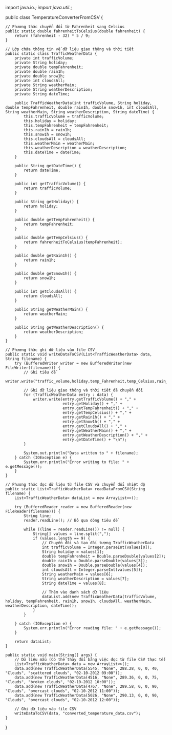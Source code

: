 import java.io.*;
import java.util.*;

public class TemperatureConverterFromCSV {

    // Phương thức chuyển đổi từ Fahrenheit sang Celsius
    public static double fahrenheitToCelsius(double fahrenheit) {
        return (fahrenheit - 32) * 5 / 9;
    }

    // Lớp chứa thông tin về dữ liệu giao thông và thời tiết
    public static class TrafficWeatherData {
        private int trafficVolume;
        private String holiday;
        private double tempFahrenheit;
        private double rain1h;
        private double snow1h;
        private int cloudsAll;
        private String weatherMain;
        private String weatherDescription;
        private String dateTime;

        public TrafficWeatherData(int trafficVolume, String holiday, double tempFahrenheit, double rain1h, double snow1h, int cloudsAll, String weatherMain, String weatherDescription, String dateTime) {
            this.trafficVolume = trafficVolume;
            this.holiday = holiday;
            this.tempFahrenheit = tempFahrenheit;
            this.rain1h = rain1h;
            this.snow1h = snow1h;
            this.cloudsAll = cloudsAll;
            this.weatherMain = weatherMain;
            this.weatherDescription = weatherDescription;
            this.dateTime = dateTime;
        }

        public String getDateTime() {
            return dateTime;
        }

        public int getTrafficVolume() {
            return trafficVolume;
        }

        public String getHoliday() {
            return holiday;
        }

        public double getTempFahrenheit() {
            return tempFahrenheit;
        }

        public double getTempCelsius() {
            return fahrenheitToCelsius(tempFahrenheit);
        }

        public double getRain1h() {
            return rain1h;
        }

        public double getSnow1h() {
            return snow1h;
        }

        public int getCloudsAll() {
            return cloudsAll;
        }

        public String getWeatherMain() {
            return weatherMain;
        }

        public String getWeatherDescription() {
            return weatherDescription;
        }
    }

    // Phương thức ghi dữ liệu vào file CSV
    public static void writeDataToCSV(List<TrafficWeatherData> data, String filename) {
        try (BufferedWriter writer = new BufferedWriter(new FileWriter(filename))) {
            // Ghi tiêu đề
            writer.write("traffic_volume,holiday,temp_Fahrenheit,temp_Celsius,rain_1h,snow_1h,clouds_all,weather_main,weather_description,date_time\n");

            // Ghi dữ liệu giao thông và thời tiết đã chuyển đổi
            for (TrafficWeatherData entry : data) {
                writer.write(entry.getTrafficVolume() + "," +
                             entry.getHoliday() + "," +
                             entry.getTempFahrenheit() + "," +
                             entry.getTempCelsius() + "," +
                             entry.getRain1h() + "," +
                             entry.getSnow1h() + "," +
                             entry.getCloudsAll() + "," +
                             entry.getWeatherMain() + "," +
                             entry.getWeatherDescription() + "," +
                             entry.getDateTime() + "\n");
            }

            System.out.println("Data written to " + filename);
        } catch (IOException e) {
            System.err.println("Error writing to file: " + e.getMessage());
        }
    }

    // Phương thức đọc dữ liệu từ file CSV và chuyển đổi nhiệt độ
    public static List<TrafficWeatherData> readDataFromCSV(String filename) {
        List<TrafficWeatherData> dataList = new ArrayList<>();

        try (BufferedReader reader = new BufferedReader(new FileReader(filename))) {
            String line;
            reader.readLine(); // Bỏ qua dòng tiêu đề

            while ((line = reader.readLine()) != null) {
                String[] values = line.split(",");
                if (values.length == 9) {
                    // Chuyển đổi và tạo đối tượng TrafficWeatherData
                    int trafficVolume = Integer.parseInt(values[0]);
                    String holiday = values[1];
                    double tempFahrenheit = Double.parseDouble(values[2]);
                    double rain1h = Double.parseDouble(values[3]);
                    double snow1h = Double.parseDouble(values[4]);
                    int cloudsAll = Integer.parseInt(values[5]);
                    String weatherMain = values[6];
                    String weatherDescription = values[7];
                    String dateTime = values[8];

                    // Thêm vào danh sách dữ liệu
                    dataList.add(new TrafficWeatherData(trafficVolume, holiday, tempFahrenheit, rain1h, snow1h, cloudsAll, weatherMain, weatherDescription, dateTime));
                }
            }

        } catch (IOException e) {
            System.err.println("Error reading file: " + e.getMessage());
        }

        return dataList;
    }

    public static void main(String[] args) {
        // Dữ liệu mẫu (Có thể thay đổi bằng việc đọc từ file CSV thực tế)
        List<TrafficWeatherData> data = new ArrayList<>();
        data.add(new TrafficWeatherData(5545, "None", 288.28, 0, 0, 40, "Clouds", "scattered clouds", "02-10-2012 09:00"));
        data.add(new TrafficWeatherData(4516, "None", 289.36, 0, 0, 75, "Clouds", "broken clouds", "02-10-2012 10:00"));
        data.add(new TrafficWeatherData(4767, "None", 289.58, 0, 0, 90, "Clouds", "overcast clouds", "02-10-2012 11:00"));
        data.add(new TrafficWeatherData(5026, "None", 290.13, 0, 0, 90, "Clouds", "overcast clouds", "02-10-2012 12:00"));

        // Ghi dữ liệu vào file CSV
        writeDataToCSV(data, "converted_temperature_data.csv");
    }
}

